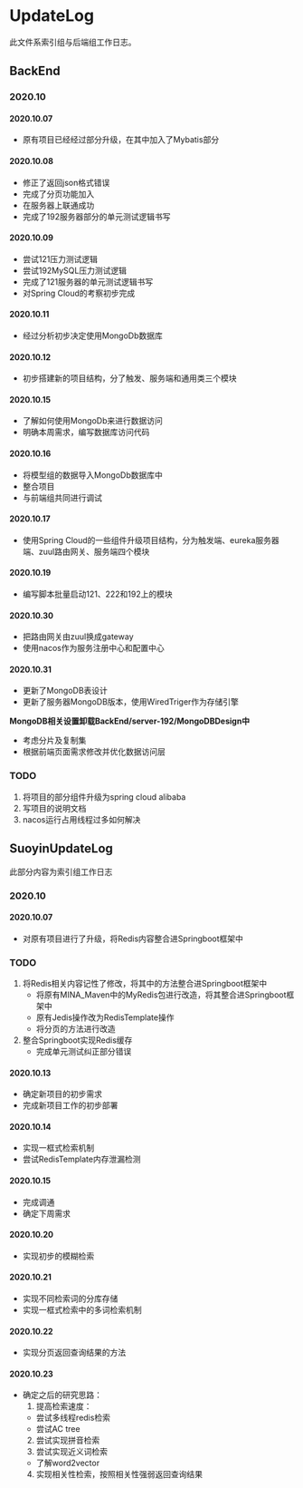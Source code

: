 # UpdateLog

此文件系索引组与后端组工作日志。

## BackEnd

### 2020.10

#### 2020.10.07

- 原有项目已经经过部分升级，在其中加入了Mybatis部分

#### 2020.10.08

- 修正了返回json格式错误
- 完成了分页功能加入
- 在服务器上联通成功
- 完成了192服务器部分的单元测试逻辑书写

#### 2020.10.09

- 尝试121压力测试逻辑
- 尝试192MySQL压力测试逻辑
- 完成了121服务器的单元测试逻辑书写
- 对Spring Cloud的考察初步完成

#### 2020.10.11

- 经过分析初步决定使用MongoDb数据库

#### 2020.10.12

- 初步搭建新的项目结构，分了触发、服务端和通用类三个模块

#### 2020.10.15

- 了解如何使用MongoDb来进行数据访问
- 明确本周需求，编写数据库访问代码

#### 2020.10.16

- 将模型组的数据导入MongoDb数据库中
- 整合项目
- 与前端组共同进行调试

#### 2020.10.17

- 使用Spring Cloud的一些组件升级项目结构，分为触发端、eureka服务器端、zuul路由网关、服务端四个模块

#### 2020.10.19

- 编写脚本批量启动121、222和192上的模块

#### 2020.10.30

- 把路由网关由zuul换成gateway
- 使用nacos作为服务注册中心和配置中心

#### 2020.10.31

- 更新了MongoDB表设计
- 更新了服务器MongoDB版本，使用WiredTriger作为存储引擎

**MongoDB相关设置卸载BackEnd/server-192/MongoDBDesign中**

- 考虑分片及复制集
- 根据前端页面需求修改并优化数据访问层

### TODO

1. 将项目的部分组件升级为spring cloud alibaba
2. 写项目的说明文档
3. nacos运行占用线程过多如何解决
 

## SuoyinUpdateLog

此部分内容为索引组工作日志

### 2020.10

#### 2020.10.07

- 对原有项目进行了升级，将Redis内容整合进Springboot框架中

### TODO

1. 将Redis相关内容记性了修改，将其中的方法整合进Springboot框架中
   - 将原有MINA_Maven中的MyRedis包进行改造，将其整合进Springboot框架中
   - 原有Jedis操作改为RedisTemplate操作
   - 将分页的方法进行改造
2. 整合Springboot实现Redis缓存
   - 完成单元测试纠正部分错误

#### 2020.10.13

- 确定新项目的初步需求
- 完成新项目工作的初步部署

#### 2020.10.14

- 实现一框式检索机制
- 尝试RedisTemplate内存泄漏检测

#### 2020.10.15

- 完成调通
- 确定下周需求

#### 2020.10.20

- 实现初步的模糊检索

#### 2020.10.21

- 实现不同检索词的分库存储
- 实现一框式检索中的多词检索机制

#### 2020.10.22

- 实现分页返回查询结果的方法

#### 2020.10.23

- 确定之后的研究思路：
   1. 提高检索速度：
   - 尝试多线程redis检索
   - 尝试AC tree
   2. 尝试实现拼音检索
   3. 尝试实现近义词检索
   - 了解word2vector
   4. 实现相关性检索，按照相关性强弱返回查询结果


